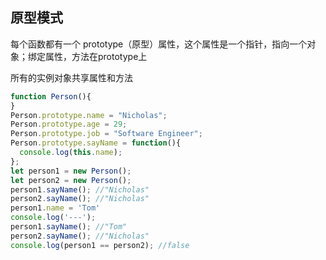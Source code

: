 ## 原型模式
每个函数都有一个 prototype（原型）属性，这个属性是一个指针，指向一个对象；绑定属性，方法在prototype上

所有的实例对象共享属性和方法

```js
function Person(){
}
Person.prototype.name = "Nicholas";
Person.prototype.age = 29;
Person.prototype.job = "Software Engineer";
Person.prototype.sayName = function(){
  console.log(this.name);
};
let person1 = new Person();
let person2 = new Person();
person1.sayName(); //"Nicholas"
person2.sayName(); //"Nicholas"
person1.name = 'Tom'
console.log('---');
person1.sayName(); //"Tom"
person2.sayName(); //"Nicholas"
console.log(person1 == person2); //false 
```